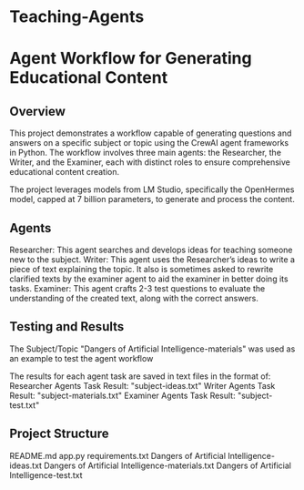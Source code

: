 # Teaching-Agents
# Agent Workflow for Generating Educational Content
## Overview
This project demonstrates a workflow capable of generating questions and answers on a specific subject or topic using the  CrewAI agent frameworks in Python. The workflow involves three main agents: the Researcher, the Writer, and the Examiner, each with distinct roles to ensure comprehensive educational content creation.

The project leverages models from LM Studio, specifically the OpenHermes model, capped at 7 billion parameters, to generate and process the content.

## Agents
Researcher: This agent searches and develops ideas for teaching someone new to the subject.
Writer: This agent uses the Researcher’s ideas to write a piece of text explaining the topic. It also is sometimes asked to rewrite clarified texts by the examiner agent to aid the examiner in better doing its tasks.
Examiner: This agent crafts 2-3 test questions to evaluate the understanding of the created text, along with the correct answers.

## Testing and Results
The Subject/Topic "Dangers of Artificial Intelligence-materials" was used as an example to test the agent workflow

The results for each agent task are saved in text files in the format of: 
Researcher Agents Task Result: "subject-ideas.txt"
Writer Agents Task Result: "subject-materials.txt"
Examiner Agents Task Result: "subject-test.txt"

## Project Structure
README.md
app.py
requirements.txt
Dangers of Artificial Intelligence-ideas.txt
Dangers of Artificial Intelligence-materials.txt
Dangers of Artificial Intelligence-test.txt
